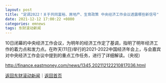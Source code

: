 ```yaml
---
layout: post
title: "定调2022！关于共同富裕、房地产、生育政策 中央经济工作会议透露哪些新信号"
date: 2021-12-12 17:00:22 +0800
categories: emnews
tags: 东财滚动新闻
---
```


10日闭幕的中央经济工作会议，为明年的经济工作定了基调，指明了明年经济工作的着力点和发力点。在昨天(11日)举行的2021-2022中国经济年会上，与会嘉宾对中央经济工作会议中提到的重点工作任务，进行了详细解读。（央视）

<http://finance.eastmoney.com/news/1345,202112122210817036.html>

[返回东财滚动新闻](//finews.withounder.com/emnews/)｜[返回首页](//finews.withounder.com/)